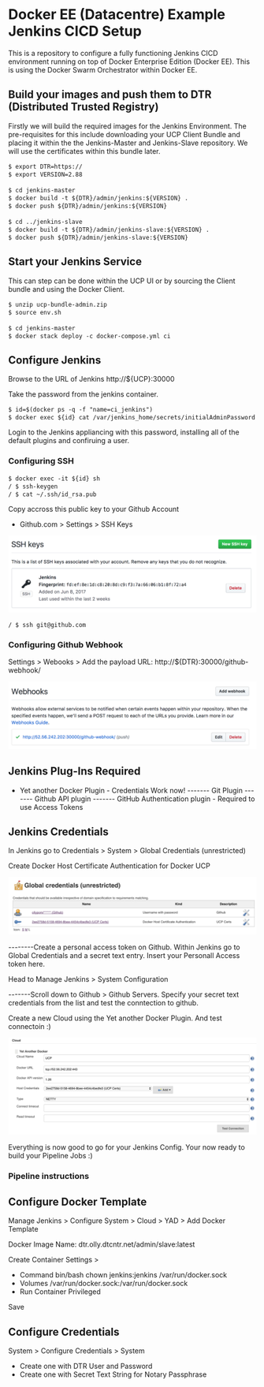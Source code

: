 # Docker EE (Datacentre) Example Jenkins CICD Setup

This is a repository to configure a fully functioning Jenkins CICD environment running on top of Docker Enterprise Edition (Docker EE). This is using the Docker Swarm Orchestrator within Docker EE.

## Build your images and push them to DTR (Distributed Trusted Registry)

Firstly we will build the required images for the Jenkins Environment. The pre-requisites for this include downloading your UCP Client Bundle and placing it within the the Jenkins-Master and Jenkins-Slave repository. We will use the certificates within this bundle later.

```
$ export DTR=https://
$ export VERSION=2.88

$ cd jenkins-master
$ docker build -t ${DTR}/admin/jenkins:${VERSION} .
$ docker push ${DTR}/admin/jenkins:${VERSION} 

$ cd ../jenkins-slave
$ docker build -t ${DTR}/admin/jenkins-slave:${VERSION} .
$ docker push ${DTR}/admin/jenkins-slave:${VERSION}
```

## Start your Jenkins Service

This can step can be done within the UCP UI or by sourcing the Client bundle and using the Docker Client.

```
$ unzip ucp-bundle-admin.zip
$ source env.sh

$ cd jenkins-master
$ docker stack deploy -c docker-compose.yml ci
```

## Configure Jenkins

Browse to the URL of Jenkins http://${UCP}:30000

Take the password from the jenkins container.

```
$ id=$(docker ps -q -f "name=ci_jenkins") 
$ docker exec ${id} cat /var/jenkins_home/secrets/initialAdminPassword
```

Login to the Jenkins appliancing with this password, installing all of the default plugins and confiruing a user.

### Configuring SSH

```
$ docker exec -it ${id} sh
/ $ ssh-keygen
/ $ cat ~/.ssh/id_rsa.pub
```

Copy accross this public key to your Github Account

- Github.com > Settings > SSH Keys

![Alt text](/images/githubsshkey.png?raw=true "Jenkins SSH Key")

```
/ $ ssh git@github.com
```

### Configuring Github Webhook

Settings > Webooks > Add the payload URL: http://${DTR}:30000/github-webhook/

![Alt text](/images/githubwebhook.png?raw=true "Github Webhook")

## Jenkins Plug-Ins Required

- Yet another Docker Plugin - Credentials Work now!
------- Git Plugin
------- Github API plugin
------- GitHub Authentication plugin - Required to use Access Tokens

## Jenkins Credentials

In Jenkins go to Credentials > System > Global Credentials (unrestricted)

Create Docker Host Certificate Authentication for Docker UCP

![Alt text](/images/jenkinscreds.png?raw=true "Jenkins Credentials")

--------Create a personal access token on Github. Within Jenkins go to Global Credentials and a secret text entry. Insert your Personall Access token here.

Head to Manage Jenkins > System Configuration

-------Scroll down to Github > Github Servers. Specify your secret text credentials from the list and test the conntection to github.

Create a new Cloud using the Yet another Docker Plugin. And test connectoin :)

![Alt text](/images/NewCloudConfig.png?raw=true "New Cloud Config")

Everything is now good to go for your Jenkins Config. 
Your now ready to build your Pipeline Jobs :)

### Pipeline instructions

## Configure Docker Template

Manage Jenkins > Configure System > Cloud > YAD > Add Docker Template

Docker Image Name: dtr.olly.dtcntr.net/admin/slave:latest

Create Container Settings >
 - Command bin/bash chown jenkins:jenkins /var/run/docker.sock
 - Volumes /var/run/docker.sock:/var/run/docker.sock
 - Run Container Privileged

Save

## Configure Credentials

System > Configure Credentials > System

- Create one with DTR User and Password
- Create one with Secret Text String for Notary Passphrase

